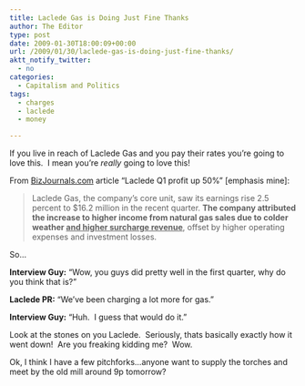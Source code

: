 ```yaml
---
title: Laclede Gas is Doing Just Fine Thanks
author: The Editor
type: post
date: 2009-01-30T18:00:09+00:00
url: /2009/01/30/laclede-gas-is-doing-just-fine-thanks/
aktt_notify_twitter:
  - no
categories:
  - Capitalism and Politics
tags:
  - charges
  - laclede
  - money

---
```

If you live in reach of Laclede Gas and you pay their rates you&#8217;re going to love this.  I mean you&#8217;re _really_ going to love this! 

From [BizJournals.com][1] article &#8220;Laclede Q1 profit up 50%&#8221; [emphasis mine]:

> Laclede Gas, the company’s core unit, saw its earnings rise 2.5 percent to $16.2 million in the recent quarter. **The company attributed the increase to higher income from natural gas sales due to colder weather <span style="text-decoration: underline;">and higher surcharge revenue</span>**, offset by higher operating expenses and investment losses.

So&#8230;

**Interview Guy:** &#8220;Wow, you guys did pretty well in the first quarter, why do you think that is?&#8221;

**Laclede PR:** &#8220;We&#8217;ve been charging a lot more for gas.&#8221;

**Interview Guy:** &#8220;Huh.  I guess that would do it.&#8221;

Look at the stones on you Laclede.  Seriously, thats basically exactly how it went down!  Are you freaking kidding me?  Wow.

Ok, I think I have a few pitchforks&#8230;anyone want to supply the torches and meet by the old mill around 9p tomorrow?

 [1]: http://www.bizjournals.com/stlouis/stories/2009/01/26/daily54.html
